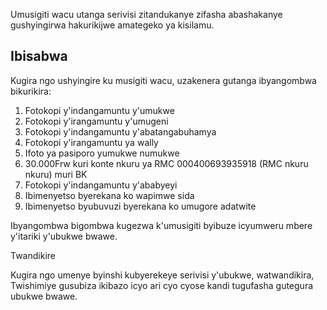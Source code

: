 Umusigiti wacu utanga serivisi zitandukanye zifasha abashakanye gushyingirwa hakurikijwe amategeko ya kisilamu.

## Ibisabwa

Kugira ngo ushyingire ku musigiti wacu, uzakenera gutanga ibyangombwa bikurikira:

1. Fotokopi y'indangamuntu y'umukwe
1. Fotokopi y'irangamuntu y'umugeni
1. Fotokopi y'indangamuntu y'abatangabuhamya
1. Fotokopi y'irangamuntu ya wally
1. Ifoto ya pasiporo yumukwe numukwe
1. 30.000Frw kuri konte nkuru ya RMC 000400693935918 (RMC nkuru nkuru) muri BK
1. Fotokopi y'indangamuntu y'ababyeyi
1. Ibimenyetso byerekana ko wapimwe sida
1. Ibimenyetso byubuvuzi byerekana ko umugore adatwite

Ibyangombwa bigombwa kugezwa k'umusigiti byibuze icyumweru mbere y'itariki y'ubukwe bwawe.

Twandikire

Kugira ngo umenye byinshi kubyerekeye serivisi y'ubukwe, watwandikira, Twishimiye gusubiza ikibazo icyo ari cyo cyose kandi tugufasha gutegura ubukwe bwawe.